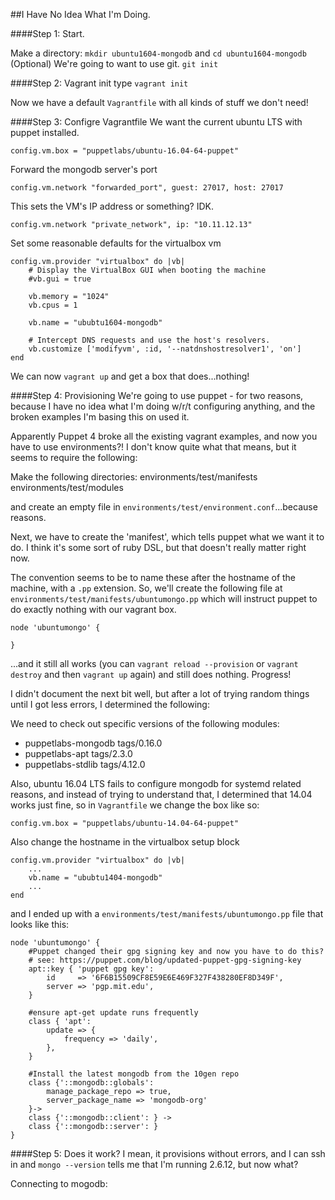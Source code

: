##I Have No Idea What I'm Doing.


####Step 1: Start.

Make a directory: `mkdir ubuntu1604-mongodb` and `cd ubuntu1604-mongodb`
(Optional) We're going to want to use git. `git init`

####Step 2: Vagrant init
type `vagrant init`

Now we have a default `Vagrantfile` with all kinds of stuff we don't need! 

####Step 3: Configre Vagrantfile
We want the current ubuntu LTS with puppet installed.
    
    config.vm.box = "puppetlabs/ubuntu-16.04-64-puppet"

Forward the mongodb server's port
    
    config.vm.network "forwarded_port", guest: 27017, host: 27017

This sets the VM's IP address or something? IDK.
    
    config.vm.network "private_network", ip: "10.11.12.13"

Set some reasonable defaults for the virtualbox vm
    
    config.vm.provider "virtualbox" do |vb|
        # Display the VirtualBox GUI when booting the machine
        #vb.gui = true
    
        vb.memory = "1024"
        vb.cpus = 1

        vb.name = "ububtu1604-mongodb"

        # Intercept DNS requests and use the host's resolvers.
        vb.customize ['modifyvm', :id, '--natdnshostresolver1', 'on']
    end

We can now `vagrant up` and get a box that does...nothing!

####Step 4: Provisioning
We're going to use puppet - for two reasons, because I have no idea what I'm doing w/r/t configuring anything, and the broken examples I'm basing this on used it.

Apparently Puppet 4 broke all the existing vagrant examples, and now you have to use environments?! I don't know quite what that means, but it seems to require the following:

Make the following directories:
    environments/test/manifests
    environments/test/modules

and create an empty file in `environments/test/environment.conf`...because reasons.

Next, we have to create the 'manifest', which tells puppet what we want it to do. I think it's some sort of ruby DSL, but that doesn't really matter right now.

The convention seems to be to name these after the hostname of the machine, with a `.pp` extension. So, we'll create the following file at `environments/test/manifests/ubuntumongo.pp` which will instruct puppet to do exactly nothing with our vagrant box.

    node 'ubuntumongo' {

    }

...and it still all works (you can `vagrant reload --provision` or `vagrant destroy` and then `vagrant up` again) and still does nothing. Progress!

I didn't document the next bit well, but after a lot of trying random things until I got less errors, I determined the following:

We need to check out specific versions of the following modules:

*  puppetlabs-mongodb tags/0.16.0
*  puppetlabs-apt tags/2.3.0
*  puppetlabs-stdlib tags/4.12.0
 
Also, ubuntu 16.04 LTS fails to configure mongodb for systemd related reasons, and instead of trying to understand that, I determined that 14.04 works just fine, so in `Vagrantfile` we change the box like so:

    config.vm.box = "puppetlabs/ubuntu-14.04-64-puppet"

Also change the hostname in the virtualbox setup block

    config.vm.provider "virtualbox" do |vb|
        ...
        vb.name = "ububtu1404-mongodb"
        ...
    end

and I ended up with a `environments/test/manifests/ubuntumongo.pp` file that looks like this:
    
    node 'ubuntumongo' {
        #Puppet changed their gpg signing key and now you have to do this?
        # see: https://puppet.com/blog/updated-puppet-gpg-signing-key
        apt::key { 'puppet gpg key':
            id     => '6F6B15509CF8E59E6E469F327F438280EF8D349F',
            server => 'pgp.mit.edu',
        }

        #ensure apt-get update runs frequently
        class { 'apt':
            update => {
                frequency => 'daily',
            },
        }

        #Install the latest mongodb from the 10gen repo
        class {'::mongodb::globals':
            manage_package_repo => true,
            server_package_name => 'mongodb-org'
        }->
        class {'::mongodb::client': } ->
        class {'::mongodb::server': }
    }

####Step 5: Does it work?
I mean, it provisions without errors, and I can ssh in and `mongo --version` tells me that I'm running 2.6.12, but now what?

Connecting to mogodb:
